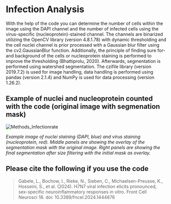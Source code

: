 # Infection Analysis
With the help of the code you can determine the number of cells within the image using the DAPI channel and the number of infected cells using the virus-specific (nucleoprotein)-stained channel. The channels are binarized utilizing the OpenCV library (version 4.8.1.78) with dynamic thresholding and the cell nuclei channel is prior processed 
with a Gaussian blur filter using the cv2.GaussianBlur function. Additionally, the principle of finding sure for- and background of the cells or nucleoprotein staining is performed to improve the thresholding (Bhattiprolu, 2020). Afterwards, segmentation is performed using watershed 
segmentation. The czifile library (version 2019.7.2) is used for image handling, data handling is performed using pandas (version 2.1.4) and NumPy is used for data processing (version 1.26.2). 

## Example of nuclei and nucleoprotein counted with the code (original image with segmenation mask)
![Methods_Infectionrate](https://github.com/user-attachments/assets/523bca2a-f5e1-4781-9009-d5ef872140b0)

_Example image of nuclei staining (DAPI, blue) and virus staining (nucleoprotein, red). Middle panels are showing the overlay of the segmentation mask with the original image. Right panels are showing the final segmentation after size filtering with the initial mask as overlay._

## Please cite the following if you use the code
>Gabele, L., Bochow, I., Rieke, N., Sieben, C., Michaelsen-Preusse, K., Hosseini, S., et al. (2024). H7N7 viral infection elicits pronounced, sex-specific neuroinflammatory responses in vitro. Front Cell Neurosci 18. doi: 10.3389/fncel.2024.1444876
